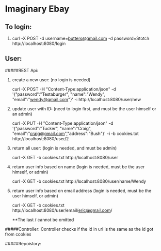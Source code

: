 Imaginary Ebay 
===


To login:
----------
1. curl -X POST -d username=butters@gmail.com -d password=Stotch http://localhost:8080/login 





User:
-----
#####REST Api:
1. create a new user: (no login is needed)

	curl -X POST -H "Content-Type:application/json" -d '{"password":"Testaburger", "name":"Wendy", "email":"wendy@gmail.com"}' -i  http://localhost:8080/user/new


2. update user with ID: (need to login first, and must be the user himself or an admin)

	curl -X PUT -H "Content-Type:application/json" -d '{"password":"Tucker", "name":"Craig", "email":"craig@gmail.com","address":"Bush"}' -i -b cookies.txt http://localhost:8080/user/2
	
	
3. return all user: (login is needed, and must be admin)

	curl -X GET -b cookies.txt http://localhost:8080/user
	
4. return user info based on name (login is needed, must be the user himself, or admin)

	curl -X GET -b cookies.txt http://localhost:8080/user/name/Wendy	


5. return user info based on email address (login is needed, must be the user himself, or admin)
	
	curl -X GET -b cookies.txt http://localhost:8080/user/email/eric@gmail.com/
	
	**The last / cannot be omitted
	

	

	

#####Controller:
Controller checks if the id in url is the same as the id got from cookies
	
#####Repoistory:

	
	

